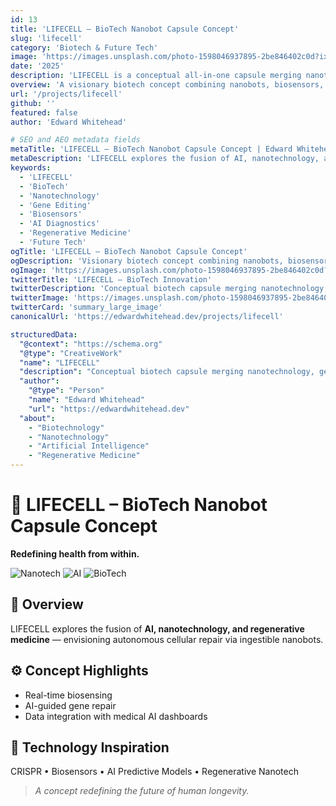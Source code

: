```yaml
---
id: 13
title: 'LIFECELL – BioTech Nanobot Capsule Concept'
slug: 'lifecell'
category: 'Biotech & Future Tech'
image: 'https://images.unsplash.com/photo-1598046937895-2be846402c0d?ixlib=rb-4.1.0&ixid=M3wxMjA3fDB8MHxwaG90by1wYWdlfHx8fGVufDB8fHx8fA%3D%3D&auto=format&fit=crop&q=80&w=1170'
date: '2025'
description: 'LIFECELL is a conceptual all-in-one capsule merging nanotechnology, gene editing, biosensors, and AI diagnostics.'
overview: 'A visionary biotech concept combining nanobots, biosensors, and AI medicine for cellular regeneration and disease prevention.'
url: '/projects/lifecell'
github: ''
featured: false
author: 'Edward Whitehead'

# SEO and AEO metadata fields
metaTitle: 'LIFECELL – BioTech Nanobot Capsule Concept | Edward Whitehead'
metaDescription: 'LIFECELL explores the fusion of AI, nanotechnology, and regenerative medicine — envisioning autonomous cellular repair via ingestible nanobots.'
keywords:
  - 'LIFECELL'
  - 'BioTech'
  - 'Nanotechnology'
  - 'Gene Editing'
  - 'Biosensors'
  - 'AI Diagnostics'
  - 'Regenerative Medicine'
  - 'Future Tech'
ogTitle: 'LIFECELL – BioTech Nanobot Capsule Concept'
ogDescription: 'Visionary biotech concept combining nanobots, biosensors, and AI medicine for cellular regeneration and disease prevention.'
ogImage: 'https://images.unsplash.com/photo-1598046937895-2be846402c0d?ixlib=rb-4.1.0&ixid=M3wxMjA3fDB8MHxwaG90by1wYWdlfHx8fGVufDB8fHx8fA%3D%3D&auto=format&fit=crop&q=80&w=1170'
twitterTitle: 'LIFECELL – BioTech Innovation'
twitterDescription: 'Conceptual biotech capsule merging nanotechnology, gene editing, and AI diagnostics.'
twitterImage: 'https://images.unsplash.com/photo-1598046937895-2be846402c0d?ixlib=rb-4.1.0&ixid=M3wxMjA3fDB8MHxwaG90by1wYWdlfHx8fGVufDB8fHx8fA%3D%3D&auto=format&fit=crop&q=80&w=1170'
twitterCard: 'summary_large_image'
canonicalUrl: 'https://edwardwhitehead.dev/projects/lifecell'

structuredData:
  "@context": "https://schema.org"
  "@type": "CreativeWork"
  "name": "LIFECELL"
  "description": "Conceptual biotech capsule merging nanotechnology, gene editing, biosensors, and AI diagnostics"
  "author":
    "@type": "Person"
    "name": "Edward Whitehead"
    "url": "https://edwardwhitehead.dev"
  "about":
    - "Biotechnology"
    - "Nanotechnology"
    - "Artificial Intelligence"
    - "Regenerative Medicine"
---
```


# 🧬 **LIFECELL – BioTech Nanobot Capsule Concept**

**Redefining health from within.**

![Nanotech](https://img.shields.io/badge/tech-Nanotech-green)
![AI](https://img.shields.io/badge/AI-Diagnostics-blue)
![BioTech](https://img.shields.io/badge/innovation-BioTech-purple)

## 🌟 Overview

LIFECELL explores the fusion of **AI, nanotechnology, and regenerative medicine** — envisioning autonomous cellular repair via ingestible nanobots.

## ⚙️ Concept Highlights

- Real-time biosensing  
- AI-guided gene repair  
- Data integration with medical AI dashboards  

## 🧠 Technology Inspiration

CRISPR • Biosensors • AI Predictive Models • Regenerative Nanotech  

> *A concept redefining the future of human longevity.*
